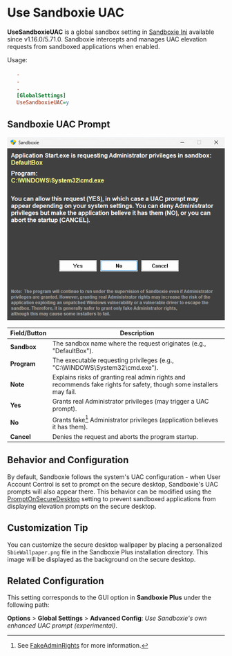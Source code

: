 # Use Sandboxie UAC

**UseSandboxieUAC** is a global sandbox setting in [Sandboxie Ini](SandboxieIni.md) available since v1.16.0/5.71.0. Sandboxie intercepts and manages UAC elevation requests from sandboxed applications when enabled.

Usage:

```ini
   .
   .
   .
   [GlobalSettings]
   UseSandboxieUAC=y
```

## Sandboxie UAC Prompt

![Sandboxie UAC Prompt](../Media/SandboxieUAC.png)

| Field/Button       | Description                                                                 |
|--------------------|-----------------------------------------------------------------------------|
| **Sandbox**        | The sandbox name where the request originates (e.g., "DefaultBox").         |
| **Program**        | The executable requesting privileges (e.g., "C:\WINDOWS\System32\cmd.exe"). |
| **Note**           | Explains risks of granting real admin rights and recommends fake rights for safety, though some installers may fail. |
| **Yes**            | Grants real Administrator privileges (may trigger a UAC prompt).            |
| **No**             | Grants fake[^1] Administrator privileges (application believes it has them).     |
| **Cancel**         | Denies the request and aborts the program startup.                          |

## Behavior and Configuration

By default, Sandboxie follows the system's UAC configuration - when User Account Control is set to prompt on the secure desktop, Sandboxie's UAC prompts will also appear there. This behavior can be modified using the [PromptOnSecureDesktop](PromptOnSecureDesktop.md) setting to prevent sandboxed applications from displaying elevation prompts on the secure desktop.

## Customization Tip

You can customize the secure desktop wallpaper by placing a personalized `SbieWallpaper.png` file in the Sandboxie Plus installation directory. This image will be displayed as the background on the secure desktop.

## Related Configuration

This setting corresponds to the GUI option in **Sandboxie Plus** under the following path:

**Options** > **Global Settings** > **Advanced Config**: _Use Sandboxie's own enhanced UAC prompt (experimental)_.

[^1]: See [FakeAdminRights](FakeAdminRights.md) for more information.
